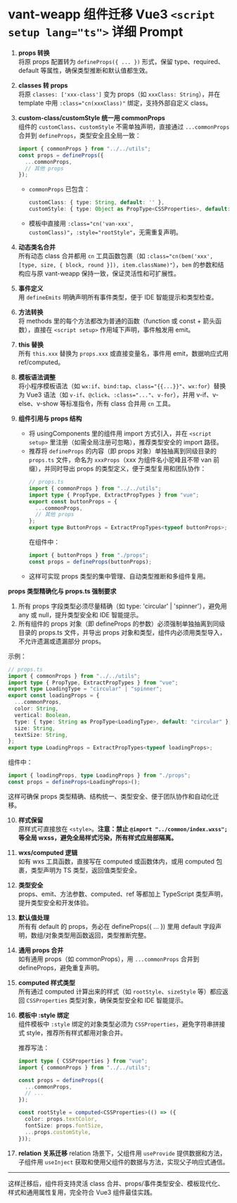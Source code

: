 # vant-weapp 组件迁移 Vue3 `<script setup lang="ts">` 详细 Prompt

1. **props 转换**  
   将原 props 配置转为 `defineProps({ ... })` 形式，保留 type、required、default 等属性，确保类型推断和默认值都生效。

2. **classes 转 props**  
   将原 `classes: ['xxx-class']` 变为 props（如 `xxxClass: String`），并在 template 中用 `:class="cn(xxxClass)"` 绑定，支持外部自定义 class。

3. **custom-class/customStyle 统一用 commonProps**  
   组件的 `customClass`、`customStyle` 不需单独声明，直接通过 `...commonProps` 合并到 `defineProps`，类型安全且全局一致：

   ```ts
   import { commonProps } from "../../utils";
   const props = defineProps({
     ...commonProps,
     // 其他 props
   });
   ```

   - `commonProps` 已包含：
     ```ts
     customClass: { type: String, default: '' },
     customStyle: { type: Object as PropType<CSSProperties>, default: () => ({}) },
     ```
   - 模板中直接用 `:class="cn('van-xxx', customClass)"`，`:style="rootStyle"`，无需重复声明。

4. **动态类名合并**  
   所有动态 class 合并都用 `cn` 工具函数包裹（如 `:class="cn(bem('xxx', [type, size, { block, round }]), item.className)"`），`bem` 的参数和结构应与原 vant-weapp 保持一致，保证灵活性和可扩展性。

5. **事件定义**  
   用 `defineEmits` 明确声明所有事件类型，便于 IDE 智能提示和类型检查。

6. **方法转换**  
   将 methods 里的每个方法都改为普通的函数（function 或 const + 箭头函数），直接在 `<script setup>` 作用域下声明，事件触发用 emit。

7. **this 替换**  
   所有 `this.xxx` 替换为 `props.xxx` 或直接变量名，事件用 emit，数据响应式用 ref/computed。

8. **模板语法调整**  
   将小程序模板语法（如 `wx:if`、`bind:tap`、`class="{{...}}"`、`wx:for`）替换为 Vue3 语法（如 `v-if`、`@click`、`:class="..."`、`v-for`），并用 v-if、v-else、v-show 等标准指令，所有 class 合并用 `cn` 工具。

9. **组件引用与 props 结构**

   - 将 usingComponents 里的组件用 import 方式引入，并在 `<script setup>` 里注册（如需全局注册可忽略），推荐类型安全的 import 路径。
   - 推荐将 `defineProps` 的内容（即 props 对象）单独抽离到同级目录的 `props.ts` 文件，命名为 `xxxProps`（xxx 为组件名小驼峰且不带 van 前缀），并同时导出 props 的类型定义，便于类型复用和团队协作：
     ```ts
     // props.ts
     import { commonProps } from "../../utils";
     import type { PropType, ExtractPropTypes } from "vue";
     export const buttonProps = {
       ...commonProps,
       // 其他 props
     };
     export type ButtonProps = ExtractPropTypes<typeof buttonProps>;
     ```
     在组件中：
     ```ts
     import { buttonProps } from "./props";
     const props = defineProps(buttonProps);
     ```
   - 这样可实现 props 类型的集中管理、自动类型推断和多组件复用。

**props 类型精确化与 props.ts 强制要求**

1. 所有 props 字段类型必须尽量精确（如 type: 'circular' | 'spinner'），避免用 any 或 null，提升类型安全和 IDE 智能提示。
2. 所有组件的 props 对象（即 defineProps 的参数）必须强制单独抽离到同级目录的 props.ts 文件，并导出 props 对象和类型，组件内必须用类型导入，不允许遗漏或遗漏部分 props。

示例：

```ts
// props.ts
import { commonProps } from "../../utils";
import type { PropType, ExtractPropTypes } from "vue";
export type LoadingType = "circular" | "spinner";
export const loadingProps = {
  ...commonProps,
  color: String,
  vertical: Boolean,
  type: { type: String as PropType<LoadingType>, default: "circular" },
  size: String,
  textSize: String,
};
export type LoadingProps = ExtractPropTypes<typeof loadingProps>;
```

组件中：

```ts
import { loadingProps, type LoadingProps } from "./props";
const props = defineProps<LoadingProps>();
```

这样可确保 props 类型精确、结构统一、类型安全、便于团队协作和自动化迁移。

10. **样式保留**  
    原样式可直接放在 `<style>`。**注意：禁止 `@import "../common/index.wxss";` 等全局 wxss，避免全局样式污染，所有样式应局部隔离。**

11. **wxs/computed 逻辑**  
    如有 wxs 工具函数，直接写在 computed 或函数体内，或用 computed 包裹，类型声明为 TS 类型，返回值类型安全。

12. **类型安全**  
    props、emit、方法参数、computed、ref 等都加上 TypeScript 类型声明，提升类型安全和开发体验。

13. **默认值处理**  
    所有有 default 的 props，务必在 defineProps({ ... }) 里用 default 字段声明，数组/对象类型用函数返回，类型推断完整。

14. **通用 props 合并**  
    如有通用 props（如 commonProps），用 `...commonProps` 合并到 defineProps，避免重复声明。

15. **computed 样式类型**  
    所有通过 computed 计算出来的样式（如 `rootStyle`、`sizeStyle` 等）都应返回 `CSSProperties` 类型对象，确保类型安全和 IDE 智能提示。

16. **模板中 :style 绑定**  
    组件模板中 `:style` 绑定的对象类型必须为 `CSSProperties`，避免字符串拼接式 style，推荐所有样式都用对象合并。

    推荐写法：

    ```ts
    import type { CSSProperties } from "vue";
    import { commonProps } from "../../utils";

    const props = defineProps({
      ...commonProps,
      // ...
    });

    const rootStyle = computed<CSSProperties>(() => ({
      color: props.textColor,
      fontSize: props.fontSize,
      ...props.customStyle,
    }));
    ```

17. **relation 关系迁移**
    relation 场景下，父组件用 `useProvide` 提供数据和方法，子组件用 `useInject` 获取和使用父组件的数据与方法，实现父子响应式通信。

---

这样迁移后，组件将支持灵活 class 合并、props/事件类型安全、模板现代化、样式和通用属性复用，完全符合 Vue3 组件最佳实践。
